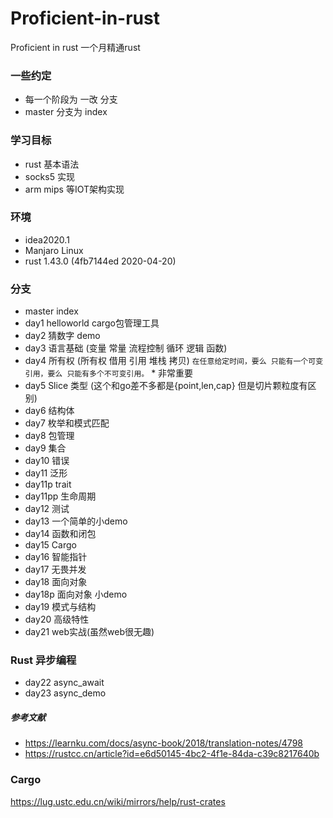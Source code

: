 
# Proficient-in-rust
Proficient in rust 一个月精通rust

### 一些约定
- 每一个阶段为 一改 分支  
- master 分支为 index

### 学习目标
- rust 基本语法
- socks5 实现
- arm  mips 等IOT架构实现

### 环境
- idea2020.1 
- Manjaro Linux
- rust 1.43.0 (4fb7144ed 2020-04-20)


### 分支
- master  index
- day1    helloworld cargo包管理工具
- day2    猜数字 demo
- day3    语言基础 (变量 常量 流程控制  循环 逻辑  函数)
- day4    所有权  (所有权 借用 引用 堆栈 拷贝) `在任意给定时间，要么 只能有一个可变引用，要么 只能有多个不可变引用。` * 非常重要  
- day5    Slice 类型 (这个和go差不多都是{point,len,cap} 但是切片颗粒度有区别)
- day6    结构体
- day7    枚举和模式匹配
- day8    包管理
- day9    集合
- day10   错误
- day11   泛形
- day11p  trait
- day11pp 生命周期
- day12   测试
- day13   一个简单的小demo
- day14   函数和闭包
- day15   Cargo
- day16   智能指针
- day17   无畏并发
- day18   面向对象
- day18p  面向对象  小demo
- day19   模式与结构
- day20   高级特性
- day21   web实战(虽然web很无趣)

### Rust 异步编程
- day22 async_await
- day23 async_demo
##### 参考文献
- https://learnku.com/docs/async-book/2018/translation-notes/4798
- https://rustcc.cn/article?id=e6d50145-4bc2-4f1e-84da-c39c8217640b
### Cargo
https://lug.ustc.edu.cn/wiki/mirrors/help/rust-crates
